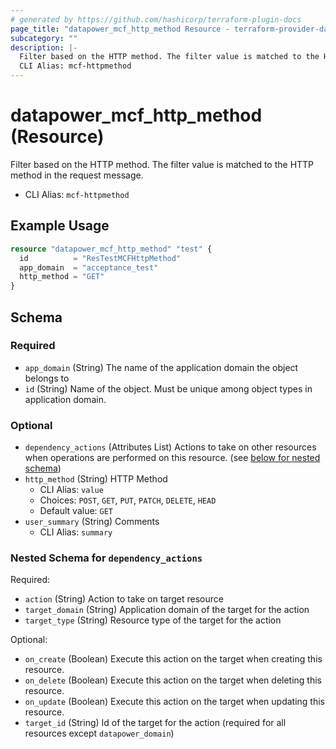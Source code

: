 ```yaml
---
# generated by https://github.com/hashicorp/terraform-plugin-docs
page_title: "datapower_mcf_http_method Resource - terraform-provider-datapower"
subcategory: ""
description: |-
  Filter based on the HTTP method. The filter value is matched to the HTTP method in the request message.
  CLI Alias: mcf-httpmethod
---
```


# datapower_mcf_http_method (Resource)

Filter based on the HTTP method. The filter value is matched to the HTTP method in the request message.
  - CLI Alias: `mcf-httpmethod`

## Example Usage

```terraform
resource "datapower_mcf_http_method" "test" {
  id          = "ResTestMCFHttpMethod"
  app_domain  = "acceptance_test"
  http_method = "GET"
}
```

<!-- schema generated by tfplugindocs -->
## Schema

### Required

- `app_domain` (String) The name of the application domain the object belongs to
- `id` (String) Name of the object. Must be unique among object types in application domain.

### Optional

- `dependency_actions` (Attributes List) Actions to take on other resources when operations are performed on this resource. (see [below for nested schema](#nestedatt--dependency_actions))
- `http_method` (String) HTTP Method
  - CLI Alias: `value`
  - Choices: `POST`, `GET`, `PUT`, `PATCH`, `DELETE`, `HEAD`
  - Default value: `GET`
- `user_summary` (String) Comments
  - CLI Alias: `summary`

<a id="nestedatt--dependency_actions"></a>
### Nested Schema for `dependency_actions`

Required:

- `action` (String) Action to take on target resource
- `target_domain` (String) Application domain of the target for the action
- `target_type` (String) Resource type of the target for the action

Optional:

- `on_create` (Boolean) Execute this action on the target when creating this resource.
- `on_delete` (Boolean) Execute this action on the target when deleting this resource.
- `on_update` (Boolean) Execute this action on the target when updating this resource.
- `target_id` (String) Id of the target for the action (required for all resources except `datapower_domain`)
